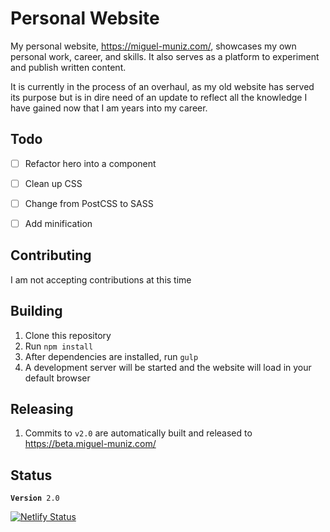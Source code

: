 # Personal Website

My personal website, https://miguel-muniz.com/, showcases my own personal work, career, and skills. It also serves as a platform to experiment and publish written content.

It is currently in the process of an overhaul, as my old website has served its purpose but is in dire need of an update to reflect all the knowledge I have gained now that I am years into my career.

## Todo
- [ ] Refactor hero into a component
- [ ] Clean up CSS
- [ ] Change from PostCSS to SASS
- [ ] Add minification


## Contributing
I am not accepting contributions at this time

## Building
1. Clone this repository
2. Run `npm install`
3. After dependencies are installed, run `gulp`
4. A development server will be started and the website will load in your default browser

## Releasing
1. Commits to `v2.0` are automatically built and released to https://beta.miguel-muniz.com/

## Status
<code><b>Version</b> 2.0</code>

[![Netlify Status](https://api.netlify.com/api/v1/badges/57534bda-cd67-4cf1-a85f-b2428f4284f2/deploy-status)](https://app.netlify.com/sites/miguel-muniz/deploys)
